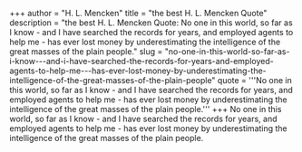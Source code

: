 +++
author = "H. L. Mencken"
title = "the best H. L. Mencken Quote"
description = "the best H. L. Mencken Quote: No one in this world, so far as I know - and I have searched the records for years, and employed agents to help me - has ever lost money by underestimating the intelligence of the great masses of the plain people."
slug = "no-one-in-this-world-so-far-as-i-know---and-i-have-searched-the-records-for-years-and-employed-agents-to-help-me---has-ever-lost-money-by-underestimating-the-intelligence-of-the-great-masses-of-the-plain-people"
quote = '''No one in this world, so far as I know - and I have searched the records for years, and employed agents to help me - has ever lost money by underestimating the intelligence of the great masses of the plain people.'''
+++
No one in this world, so far as I know - and I have searched the records for years, and employed agents to help me - has ever lost money by underestimating the intelligence of the great masses of the plain people.

